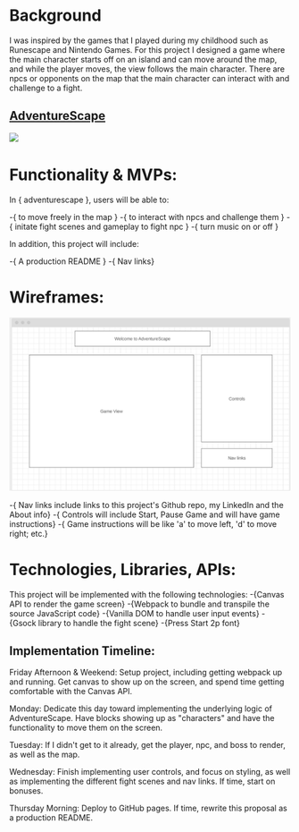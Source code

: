 
# Background

I was inspired by the games that I played during my childhood such as Runescape and Nintendo Games. For this project I designed a game where the main character starts off on an island and can move around the map, and while the player moves, the view follows the main character. There are npcs or opponents on the 
map that the main character can interact with and challenge to a fight.  

## [AdventureScape](https://mrizwan83.github.io/adventurescape/)
![](https://media.giphy.com/media/lhsWIt84CMNzOCJ4M6/giphy.gif)


# Functionality & MVPs:

In { adventurescape }, users will be able to:

-{ to move freely in the map }
-{ to interact with npcs and challenge them  }
-{ initate fight scenes and gameplay to fight npc }
-{ turn music on or off }

In addition, this project will include:

-{ A production README }
-{ Nav links}


# Wireframes:

![Hot Nets Home Page](wireframes/wireframes.png)

-{ Nav links include links to this project's Github repo, my LinkedIn and the About info}
-{ Controls will include Start, Pause Game and will have game instructions}
-{ Game instructions will be like 'a' to move left, 'd' to move right; etc.}

# Technologies, Libraries, APIs:

This project will be implemented with the following technologies:
-{Canvas API to render the game screen}
-{Webpack to bundle and transpile the source JavaScript code}
-{Vanilla DOM to handle user input events}
-{Gsock library to handle the fight scene}
-{Press Start 2p font}

## Implementation Timeline:

Friday Afternoon & Weekend: Setup project, including getting webpack up and running. 
Get canvas to show up on the screen, and spend time getting comfortable with the Canvas API. 


Monday: Dedicate this day toward implementing the underlying logic of AdventureScape.
Have blocks showing up as "characters" and have the functionality to move them on the screen.

Tuesday: If I didn't get to it already, get the player, npc, and boss to render, as well as the map.

Wednesday: Finish implementing user controls, and focus on styling, as well as implementing the different fight scenes and nav links. If time, start on bonuses.

Thursday Morning: Deploy to GitHub pages. If time, rewrite this proposal as a production README.
